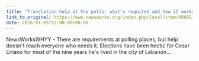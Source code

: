 ```yaml
---
title: "Translation help at the polls: what's required and how it works"
link_to_original: https://www.newsworks.org/index.php/local/item/98602-translation-help-at-the-polls-whats-required-and-how-it-works)  
date: 2016-01-05T12:00:00+00:00
---
```

  
NewsWorksWHYY - There are requirements at polling places, but help doesn't reach everyone who needs it. Elections have been hectic for Cesar Liriano for most of the nine years he's lived in the city of Lebanon...  


